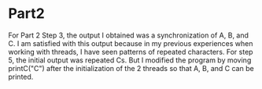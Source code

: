 # Part2
For Part 2 Step 3, the output I obtained was a synchronization of A, B, and C. I am satisfied with this
output because in my previous experiences when working with threads, I have seen patterns of repeated characters.
For step 5, the initial output was repeated Cs. But I modified the program by moving printC("C") after the 
initialization of the 2 threads so that A, B, and C can be printed. 
